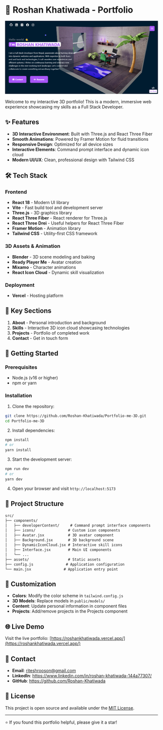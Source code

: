 # 🚀 Roshan Khatiwada - Portfolio

![Portfolio Preview](public/projects/portfolio.png)

Welcome to my interactive 3D portfolio! This is a modern, immersive web experience showcasing my skills as a Full Stack Developer.

## ✨ Features

- **3D Interactive Environment**: Built with Three.js and React Three Fiber
- **Smooth Animations**: Powered by Framer Motion for fluid transitions
- **Responsive Design**: Optimized for all device sizes
- **Interactive Elements**: Command prompt interface and dynamic icon cloud
- **Modern UI/UX**: Clean, professional design with Tailwind CSS

## 🛠️ Tech Stack

### Frontend
- **React 18** - Modern UI library
- **Vite** - Fast build tool and development server
- **Three.js** - 3D graphics library
- **React Three Fiber** - React renderer for Three.js
- **React Three Drei** - Useful helpers for React Three Fiber
- **Framer Motion** - Animation library
- **Tailwind CSS** - Utility-first CSS framework

### 3D Assets & Animation
- **Blender** - 3D scene modeling and baking
- **Ready Player Me** - Avatar creation
- **Mixamo** - Character animations
- **React Icon Cloud** - Dynamic skill visualization

### Deployment
- **Vercel** - Hosting platform

## 🎯 Key Sections

1. **About** - Personal introduction and background
2. **Skills** - Interactive 3D icon cloud showcasing technologies
3. **Projects** - Portfolio of completed work
4. **Contact** - Get in touch form

## 🚀 Getting Started

### Prerequisites
- Node.js (v16 or higher)
- npm or yarn

### Installation

1. Clone the repository:
```bash
git clone https://github.com/Roshan-Khatiwada/Portfolio-me-3D.git
cd Portfolio-me-3D
```

2. Install dependencies:
```bash
npm install
# or
yarn install
```

3. Start the development server:
```bash
npm run dev
# or
yarn dev
```

4. Open your browser and visit `http://localhost:5173`

## 📁 Project Structure

```
src/
├── components/
│   ├── developerContent/     # Command prompt interface components
│   ├── icons/               # Custom icon components
│   ├── Avatar.jsx           # 3D avatar component
│   ├── Background.jsx       # 3D background scene
│   ├── DynamicIconCloud.jsx # Interactive skill icons
│   ├── Interface.jsx        # Main UI components
│   └── ...
├── assets/                  # Static assets
├── config.js               # Application configuration
└── main.jsx               # Application entry point
```

## 🎨 Customization

- **Colors**: Modify the color scheme in `tailwind.config.js`
- **3D Models**: Replace models in `public/models/`
- **Content**: Update personal information in component files
- **Projects**: Add/remove projects in the Projects component

## 🌐 Live Demo

Visit the live portfolio: [https://roshankhatiwada.vercel.app/](https://roshankhatiwada.vercel.app/)

## 📧 Contact

- **Email**: riteshrooson@gmail.com
- **LinkedIn**: https://www.linkedin.com/in/roshan-khatiwada-144a77307/
- **GitHub**: https://github.com/Roshan-Khatiwada

## 📄 License

This project is open source and available under the [MIT License](LICENSE).

---

⭐ If you found this portfolio helpful, please give it a star!

